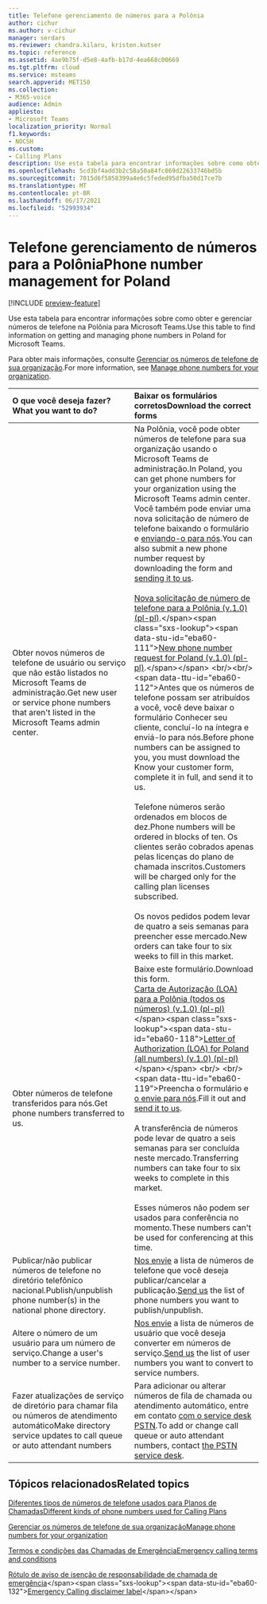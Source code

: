 ```yaml
---
title: Telefone gerenciamento de números para a Polônia
author: cichur
ms.author: v-cichur
manager: serdars
ms.reviewer: chandra.kilaru, kristen.kutser
ms.topic: reference
ms.assetid: 4ae9b75f-d5e8-4afb-b17d-4ea668c00669
ms.tgt.pltfrm: cloud
ms.service: msteams
search.appverid: MET150
ms.collection:
- M365-voice
audience: Admin
appliesto:
- Microsoft Teams
localization_priority: Normal
f1.keywords:
- NOCSH
ms.custom:
- Calling Plans
description: Use esta tabela para encontrar informações sobre como obter e gerenciar números de telefone na Polônia para Microsoft Teams.
ms.openlocfilehash: 5cd3bf4add3b2c58a50a84fc869d22633746bd5b
ms.sourcegitcommit: 7015d6f5858399a4e6c5feded95dfba50d17ce7b
ms.translationtype: MT
ms.contentlocale: pt-BR
ms.lasthandoff: 06/17/2021
ms.locfileid: "52993934"
---
```

# <a name="phone-number-management-for-poland"></a><span data-ttu-id="eba60-103">Telefone gerenciamento de números para a Polônia</span><span class="sxs-lookup"><span data-stu-id="eba60-103">Phone number management for Poland</span></span>

[!INCLUDE [preview-feature](../includes/preview-feature.md)]

<span data-ttu-id="eba60-104">Use esta tabela para encontrar informações sobre como obter e gerenciar números de telefone na Polônia para Microsoft Teams.</span><span class="sxs-lookup"><span data-stu-id="eba60-104">Use this table to find information on getting and managing phone numbers in Poland for Microsoft Teams.</span></span>
  
<span data-ttu-id="eba60-105">Para obter mais informações, consulte [Gerenciar os números de telefone de sua organização](manage-phone-numbers-for-your-organization.md).</span><span class="sxs-lookup"><span data-stu-id="eba60-105">For more information, see [Manage phone numbers for your organization](manage-phone-numbers-for-your-organization.md).</span></span>
  
|<span data-ttu-id="eba60-106">**O que você deseja fazer?**</span><span class="sxs-lookup"><span data-stu-id="eba60-106">**What you want to do?**</span></span>|<span data-ttu-id="eba60-107">**Baixar os formulários corretos**</span><span class="sxs-lookup"><span data-stu-id="eba60-107">**Download the correct forms**</span></span>|
|:-----|:-----|
|<span data-ttu-id="eba60-108">Obter novos números de telefone de usuário ou serviço que não estão listados no Microsoft Teams de administração.</span><span class="sxs-lookup"><span data-stu-id="eba60-108">Get new user or service phone numbers that aren't listed in the Microsoft Teams admin center.</span></span>  |<span data-ttu-id="eba60-109">Na Polônia, você pode obter números de telefone para sua organização usando o Microsoft Teams de administração.</span><span class="sxs-lookup"><span data-stu-id="eba60-109">In Poland, you can get phone numbers for your organization using the Microsoft Teams admin center.</span></span> <span data-ttu-id="eba60-110">Você também pode enviar uma nova solicitação de número de telefone baixando o formulário e [enviando-o para nós](mailto:ptneu@microsoft.com).</span><span class="sxs-lookup"><span data-stu-id="eba60-110">You can also submit a new phone number request by downloading the form and [sending it to us](mailto:ptneu@microsoft.com).</span></span><br/><br/><span data-ttu-id="eba60-111">[Nova solicitação de número de telefone para a Polônia (v.1.0) (pl-pl)](https://download.microsoft.com/download/d/f/3/df3648a4-4254-45b8-a9d7-6ba774a7caa7/know-your-customer-for-poland-(v1.0)-(pl-PL).pdf).</span><span class="sxs-lookup"><span data-stu-id="eba60-111">[New phone number request for Poland (v.1.0) (pl-pl)](https://download.microsoft.com/download/d/f/3/df3648a4-4254-45b8-a9d7-6ba774a7caa7/know-your-customer-for-poland-(v1.0)-(pl-PL).pdf).</span></span> <br/><br/> <span data-ttu-id="eba60-112">Antes que os números de telefone possam ser atribuídos a você, você deve baixar o formulário Conhecer seu cliente, concluí-lo na íntegra e enviá-lo para nós.</span><span class="sxs-lookup"><span data-stu-id="eba60-112">Before phone numbers can be assigned to you, you must download the Know your customer form, complete it in full, and send it to us.</span></span><br/><br/><span data-ttu-id="eba60-113">Telefone números serão ordenados em blocos de dez.</span><span class="sxs-lookup"><span data-stu-id="eba60-113">Phone numbers will be ordered in blocks of ten.</span></span> <span data-ttu-id="eba60-114">Os clientes serão cobrados apenas pelas licenças do plano de chamada inscritos.</span><span class="sxs-lookup"><span data-stu-id="eba60-114">Customers will be charged only for the calling plan licenses subscribed.</span></span><br/><br/><span data-ttu-id="eba60-115">Os novos pedidos podem levar de quatro a seis semanas para preencher esse mercado.</span><span class="sxs-lookup"><span data-stu-id="eba60-115">New orders can take four to six weeks to fill in this market.</span></span> |
|<span data-ttu-id="eba60-116">Obter números de telefone transferidos para nós.</span><span class="sxs-lookup"><span data-stu-id="eba60-116">Get phone numbers transferred to us.</span></span>| <span data-ttu-id="eba60-117">Baixe este formulário.</span><span class="sxs-lookup"><span data-stu-id="eba60-117">Download this form.</span></span> <br/><span data-ttu-id="eba60-118">[Carta de Autorização (LOA) para a Polônia (todos os números) (v.1.0) (pl-pl)](https://download.microsoft.com/download/e/3/a/e3a60111-9fb6-4df3-9fbf-68a8cb5c401e/letter-of-authorization-(loa)-for-poland-(all-numbers)-(v1.0)-(pl-pl).pdf)</span><span class="sxs-lookup"><span data-stu-id="eba60-118">[Letter of Authorization (LOA) for Poland (all numbers) (v.1.0) (pl-pl)](https://download.microsoft.com/download/e/3/a/e3a60111-9fb6-4df3-9fbf-68a8cb5c401e/letter-of-authorization-(loa)-for-poland-(all-numbers)-(v1.0)-(pl-pl).pdf)</span></span> <br/> <br/><span data-ttu-id="eba60-119">Preencha o formulário e [o envie para nós](mailto:ptneu@microsoft.com).</span><span class="sxs-lookup"><span data-stu-id="eba60-119">Fill it out and [send it to us](mailto:ptneu@microsoft.com).</span></span> <br/><br/><span data-ttu-id="eba60-120">A transferência de números pode levar de quatro a seis semanas para ser concluída neste mercado.</span><span class="sxs-lookup"><span data-stu-id="eba60-120">Transferring numbers can take four to six weeks to complete in this market.</span></span> <br/><br/> <span data-ttu-id="eba60-121">Esses números não podem ser usados para conferência no momento.</span><span class="sxs-lookup"><span data-stu-id="eba60-121">These numbers can't be used for conferencing at this time.</span></span>    |
|<span data-ttu-id="eba60-122">Publicar/não publicar números de telefone no diretório telefônico nacional.</span><span class="sxs-lookup"><span data-stu-id="eba60-122">Publish/unpublish phone number(s) in the national phone directory.</span></span>  <br/> |<span data-ttu-id="eba60-123">[Nos envie](mailto:ptneu@microsoft.com) a lista de números de telefone que você deseja publicar/cancelar a publicação.</span><span class="sxs-lookup"><span data-stu-id="eba60-123">[Send us](mailto:ptneu@microsoft.com) the list of phone numbers you want to publish/unpublish.</span></span> <br/> |
|<span data-ttu-id="eba60-124">Altere o número de um usuário para um número de serviço.</span><span class="sxs-lookup"><span data-stu-id="eba60-124">Change a user's number to a service number.</span></span>  <br/> |<span data-ttu-id="eba60-125">[Nos envie](mailto:ptneu@microsoft.com) a lista de números de usuário que você deseja converter em números de serviço.</span><span class="sxs-lookup"><span data-stu-id="eba60-125">[Send us](mailto:ptneu@microsoft.com) the list of user numbers you want to convert to service numbers.</span></span> <br/> |
|<span data-ttu-id="eba60-126">Fazer atualizações de serviço de diretório para chamar fila ou números de atendimento automático</span><span class="sxs-lookup"><span data-stu-id="eba60-126">Make directory service updates to call queue or auto attendant numbers</span></span>|<span data-ttu-id="eba60-127">Para adicionar ou alterar números de fila de chamada ou atendimento automático, entre em contato [com o service desk PSTN](contact-pstn-service-desk.md).</span><span class="sxs-lookup"><span data-stu-id="eba60-127">To add or change call queue or auto attendant numbers, contact [the PSTN service desk](contact-pstn-service-desk.md).</span></span> |

   
## <a name="related-topics"></a><span data-ttu-id="eba60-128">Tópicos relacionados</span><span class="sxs-lookup"><span data-stu-id="eba60-128">Related topics</span></span>

[<span data-ttu-id="eba60-129">Diferentes tipos de números de telefone usados para Planos de Chamadas</span><span class="sxs-lookup"><span data-stu-id="eba60-129">Different kinds of phone numbers used for Calling Plans</span></span>](../different-kinds-of-phone-numbers-used-for-calling-plans.md)

[<span data-ttu-id="eba60-130">Gerenciar os números de telefone de sua organização</span><span class="sxs-lookup"><span data-stu-id="eba60-130">Manage phone numbers for your organization</span></span>](manage-phone-numbers-for-your-organization.md)

[<span data-ttu-id="eba60-131">Termos e condições das Chamadas de Emergência</span><span class="sxs-lookup"><span data-stu-id="eba60-131">Emergency calling terms and conditions</span></span>](../emergency-calling-terms-and-conditions.md)
  
<span data-ttu-id="eba60-132">[Rótulo de aviso de isenção de responsabilidade de chamada de emergência](https://download.microsoft.com/download/a/8/0/a807c43d-2177-4fe0-8732-86b3784ae6e5/emergency-calling-label-(en-us)-(v.1.0).zip)</span><span class="sxs-lookup"><span data-stu-id="eba60-132">[Emergency Calling disclaimer label](https://download.microsoft.com/download/a/8/0/a807c43d-2177-4fe0-8732-86b3784ae6e5/emergency-calling-label-(en-us)-(v.1.0).zip)</span></span>
